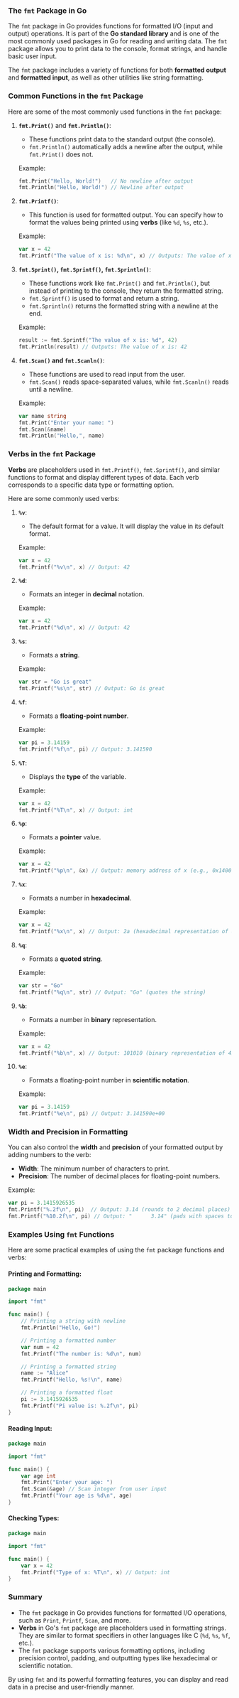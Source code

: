 ### **The `fmt` Package in Go**

The `fmt` package in Go provides functions for formatted I/O (input and output) operations. It is part of the **Go standard library** and is one of the most commonly used packages in Go for reading and writing data. The `fmt` package allows you to print data to the console, format strings, and handle basic user input.

The `fmt` package includes a variety of functions for both **formatted output** and **formatted input**, as well as other utilities like string formatting.

### **Common Functions in the `fmt` Package**

Here are some of the most commonly used functions in the `fmt` package:

1. **`fmt.Print()`** and **`fmt.Println()`**:
   - These functions print data to the standard output (the console).
   - `fmt.Println()` automatically adds a newline after the output, while `fmt.Print()` does not.
   
   Example:
   ```go
   fmt.Print("Hello, World!")   // No newline after output
   fmt.Println("Hello, World!") // Newline after output
   ```

2. **`fmt.Printf()`**:
   - This function is used for formatted output. You can specify how to format the values being printed using **verbs** (like `%d`, `%s`, etc.).

   Example:
   ```go
   var x = 42
   fmt.Printf("The value of x is: %d\n", x) // Outputs: The value of x is: 42
   ```

3. **`fmt.Sprint()`, `fmt.Sprintf()`, `fmt.Sprintln()`**:
   - These functions work like `fmt.Print()` and `fmt.Println()`, but instead of printing to the console, they return the formatted string.
   - `fmt.Sprintf()` is used to format and return a string.
   - `fmt.Sprintln()` returns the formatted string with a newline at the end.

   Example:
   ```go
   result := fmt.Sprintf("The value of x is: %d", 42)
   fmt.Println(result) // Outputs: The value of x is: 42
   ```

4. **`fmt.Scan()` and `fmt.Scanln()`**:
   - These functions are used to read input from the user.
   - `fmt.Scan()` reads space-separated values, while `fmt.Scanln()` reads until a newline.
   
   Example:
   ```go
   var name string
   fmt.Print("Enter your name: ")
   fmt.Scan(&name)
   fmt.Println("Hello,", name)
   ```

### **Verbs in the `fmt` Package**

**Verbs** are placeholders used in `fmt.Printf()`, `fmt.Sprintf()`, and similar functions to format and display different types of data. Each verb corresponds to a specific data type or formatting option.

Here are some commonly used verbs:

1. **`%v`**: 
   - The default format for a value. It will display the value in its default format.
   
   Example:
   ```go
   var x = 42
   fmt.Printf("%v\n", x) // Output: 42
   ```

2. **`%d`**: 
   - Formats an integer in **decimal** notation.
   
   Example:
   ```go
   var x = 42
   fmt.Printf("%d\n", x) // Output: 42
   ```

3. **`%s`**:
   - Formats a **string**.
   
   Example:
   ```go
   var str = "Go is great"
   fmt.Printf("%s\n", str) // Output: Go is great
   ```

4. **`%f`**:
   - Formats a **floating-point number**.
   
   Example:
   ```go
   var pi = 3.14159
   fmt.Printf("%f\n", pi) // Output: 3.141590
   ```

5. **`%T`**:
   - Displays the **type** of the variable.
   
   Example:
   ```go
   var x = 42
   fmt.Printf("%T\n", x) // Output: int
   ```

6. **`%p`**:
   - Formats a **pointer** value.
   
   Example:
   ```go
   var x = 42
   fmt.Printf("%p\n", &x) // Output: memory address of x (e.g., 0x14000207b10)
   ```

7. **`%x`**:
   - Formats a number in **hexadecimal**.
   
   Example:
   ```go
   var x = 42
   fmt.Printf("%x\n", x) // Output: 2a (hexadecimal representation of 42)
   ```

8. **`%q`**:
   - Formats a **quoted string**.
   
   Example:
   ```go
   var str = "Go"
   fmt.Printf("%q\n", str) // Output: "Go" (quotes the string)
   ```

9. **`%b`**:
   - Formats a number in **binary** representation.
   
   Example:
   ```go
   var x = 42
   fmt.Printf("%b\n", x) // Output: 101010 (binary representation of 42)
   ```

10. **`%e`**:
    - Formats a floating-point number in **scientific notation**.
    
    Example:
    ```go
    var pi = 3.14159
    fmt.Printf("%e\n", pi) // Output: 3.141590e+00
    ```

### **Width and Precision in Formatting**
You can also control the **width** and **precision** of your formatted output by adding numbers to the verb:

- **Width**: The minimum number of characters to print.
- **Precision**: The number of decimal places for floating-point numbers.

Example:
```go
var pi = 3.1415926535
fmt.Printf("%.2f\n", pi)  // Output: 3.14 (rounds to 2 decimal places)
fmt.Printf("%10.2f\n", pi) // Output: "      3.14" (pads with spaces to a total width of 10)
```

### **Examples Using `fmt` Functions**

Here are some practical examples of using the `fmt` package functions and verbs:

#### Printing and Formatting:
```go
package main

import "fmt"

func main() {
    // Printing a string with newline
    fmt.Println("Hello, Go!")

    // Printing a formatted number
    var num = 42
    fmt.Printf("The number is: %d\n", num)

    // Printing a formatted string
    name := "Alice"
    fmt.Printf("Hello, %s!\n", name)

    // Printing a formatted float
    pi := 3.1415926535
    fmt.Printf("Pi value is: %.2f\n", pi)
}
```

#### Reading Input:
```go
package main

import "fmt"

func main() {
    var age int
    fmt.Print("Enter your age: ")
    fmt.Scan(&age) // Scan integer from user input
    fmt.Printf("Your age is %d\n", age)
}
```

#### Checking Types:
```go
package main

import "fmt"

func main() {
    var x = 42
    fmt.Printf("Type of x: %T\n", x) // Output: int
}
```

### **Summary**
- The `fmt` package in Go provides functions for formatted I/O operations, such as `Print`, `Printf`, `Scan`, and more.
- **Verbs** in Go's `fmt` package are placeholders used in formatting strings. They are similar to format specifiers in other languages like C (`%d`, `%s`, `%f`, etc.).
- The `fmt` package supports various formatting options, including precision control, padding, and outputting types like hexadecimal or scientific notation.
  
By using `fmt` and its powerful formatting features, you can display and read data in a precise and user-friendly manner.
